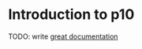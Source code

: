 # Introduction to p10

TODO: write [great documentation](http://jacobian.org/writing/what-to-write/)
